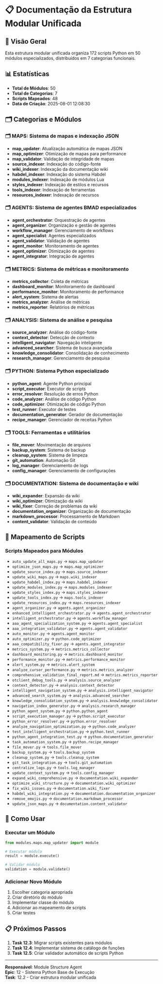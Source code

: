 # 📋 Documentação da Estrutura Modular Unificada

## 🎯 Visão Geral

Esta estrutura modular unificada organiza 172 scripts Python em 50 módulos especializados, distribuídos em 7 categorias funcionais.

## 📊 Estatísticas

- **Total de Módulos**: 50
- **Total de Categorias**: 7
- **Scripts Mapeados**: 48
- **Data de Criação**: 2025-08-01 12:08:30

## 🗂️ Categorias e Módulos


### 🗂️ MAPS: Sistema de mapas e indexação JSON

- **map_updater**: Atualização automática de mapas JSON
- **map_optimizer**: Otimização de mapas para performance
- **map_validator**: Validação de integridade de mapas
- **source_indexer**: Indexação do código-fonte
- **wiki_indexer**: Indexação da documentação wiki
- **habdel_indexer**: Indexação do sistema Habdel
- **modules_indexer**: Indexação de módulos Lua
- **styles_indexer**: Indexação de estilos e recursos
- **tools_indexer**: Indexação de ferramentas
- **resources_indexer**: Indexação de recursos

### 🗂️ AGENTS: Sistema de agentes BMAD especializados

- **agent_orchestrator**: Orquestração de agentes
- **agent_organizer**: Organização e gestão de agentes
- **workflow_manager**: Gerenciamento de workflows
- **agent_specialist**: Agentes especializados
- **agent_validator**: Validação de agentes
- **agent_monitor**: Monitoramento de agentes
- **agent_optimizer**: Otimização de agentes
- **agent_integrator**: Integração de agentes

### 🗂️ METRICS: Sistema de métricas e monitoramento

- **metrics_collector**: Coleta de métricas
- **dashboard_monitor**: Monitoramento de dashboard
- **performance_monitor**: Monitoramento de performance
- **alert_system**: Sistema de alertas
- **metrics_analyzer**: Análise de métricas
- **metrics_reporter**: Relatórios de métricas

### 🗂️ ANALYSIS: Sistema de análise e pesquisa

- **source_analyzer**: Análise do código-fonte
- **context_detector**: Detecção de contexto
- **intelligent_navigator**: Navegação inteligente
- **advanced_searcher**: Sistema de busca avançada
- **knowledge_consolidator**: Consolidação de conhecimento
- **research_manager**: Gerenciamento de pesquisa

### 🗂️ PYTHON: Sistema Python especializado

- **python_agent**: Agente Python principal
- **script_executor**: Executor de scripts
- **error_resolver**: Resolução de erros Python
- **code_analyzer**: Análise de código Python
- **code_optimizer**: Otimização de código Python
- **test_runner**: Executor de testes
- **documentation_generator**: Gerador de documentação
- **recipe_manager**: Gerenciador de receitas Python

### 🗂️ TOOLS: Ferramentas e utilitários

- **file_mover**: Movimentação de arquivos
- **backup_system**: Sistema de backup
- **cleanup_system**: Sistema de limpeza
- **git_automation**: Automação Git
- **log_manager**: Gerenciamento de logs
- **config_manager**: Gerenciamento de configurações

### 🗂️ DOCUMENTATION: Sistema de documentação e wiki

- **wiki_expander**: Expansão da wiki
- **wiki_optimizer**: Otimização da wiki
- **wiki_fixer**: Correção de problemas da wiki
- **documentation_organizer**: Organização de documentação
- **markdown_processor**: Processamento de Markdown
- **content_validator**: Validação de conteúdo


## 🔗 Mapeamento de Scripts

### Scripts Mapeados para Módulos

- `auto_update_all_maps.py` → `maps.map_updater`
- `optimize_json_maps.py` → `maps.map_optimizer`
- `update_source_index.py` → `maps.source_indexer`
- `update_wiki_maps.py` → `maps.wiki_indexer`
- `update_habdel_index.py` → `maps.habdel_indexer`
- `update_modules_index.py` → `maps.modules_indexer`
- `update_styles_index.py` → `maps.styles_indexer`
- `update_tools_index.py` → `maps.tools_indexer`
- `update_resources_index.py` → `maps.resources_indexer`
- `agent_organizer.py` → `agents.agent_organizer`
- `enhanced_intelligent_orchestrator.py` → `agents.agent_orchestrator`
- `intelligent_orchestrator.py` → `agents.workflow_manager`
- `aaa_agent_specialization_system.py` → `agents.agent_specialist`
- `aaa_integration_validator.py` → `agents.agent_validator`
- `auto_monitor.py` → `agents.agent_monitor`
- `auto_optimizer.py` → `python.code_optimizer`
- `aaa_compatibility_fixer.py` → `agents.agent_integrator`
- `metrics_system.py` → `metrics.metrics_collector`
- `dashboard_monitoring.py` → `metrics.dashboard_monitor`
- `performance_monitor.py` → `metrics.performance_monitor`
- `alert_system.py` → `metrics.alert_system`
- `analyze_cursor_performance.py` → `metrics.metrics_analyzer`
- `comprehensive_validation_final_report.md` → `metrics.metrics_reporter`
- `otclient_debug_tools.py` → `analysis.source_analyzer`
- `context_detector.py` → `analysis.context_detector`
- `intelligent_navigation_system.py` → `analysis.intelligent_navigator`
- `advanced_search_system.py` → `analysis.advanced_searcher`
- `knowledge_consolidation_system.py` → `analysis.knowledge_consolidator`
- `navigation_index_generator.py` → `analysis.research_manager`
- `python_agent_system.py` → `python.python_agent`
- `script_execution_manager.py` → `python.script_executor`
- `python_error_resolver.py` → `python.error_resolver`
- `analyze_navigation_optimization.py` → `python.code_analyzer`
- `test_intelligent_orchestration.py` → `python.test_runner`
- `python_agent_integration_test.py` → `python.documentation_generator`
- `task_automation_system.py` → `python.recipe_manager`
- `file_mover.py` → `tools.file_mover`
- `backup_system.py` → `tools.backup_system`
- `cleanup_system.py` → `tools.cleanup_system`
- `git_task_integration.py` → `tools.git_automation`
- `centralize_logs.py` → `tools.log_manager`
- `update_context_system.py` → `tools.config_manager`
- `expand_wiki_comprehensive.py` → `documentation.wiki_expander`
- `optimize_wiki_structure.py` → `documentation.wiki_optimizer`
- `fix_wiki_issues.py` → `documentation.wiki_fixer`
- `habdel_wiki_integration.py` → `documentation.documentation_organizer`
- `remove_emojis.py` → `documentation.markdown_processor`
- `update_json_maps.py` → `documentation.content_validator`


## 🚀 Como Usar

### Executar um Módulo

```python
from modules.maps.map_updater import module

# Executar módulo
result = module.execute()

# Validar módulo
validation = module.validate()
```

### Adicionar Novo Módulo

1. Escolher categoria apropriada
2. Criar diretório do módulo
3. Implementar classe do módulo
4. Adicionar ao mapeamento de scripts
5. Criar testes

## 📋 Próximos Passos

1. **Task 12.3**: Migrar scripts existentes para módulos
2. **Task 12.4**: Implementar sistema de catálogo de funções
3. **Task 12.5**: Criar validador automático de scripts Python

---
**Responsável**: Module Structure Agent  
**Epic**: 12 - Sistema Python Base de Execução  
**Task**: 12.2 - Criar estrutura modular unificada
